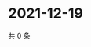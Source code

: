 # 2021-12-19

共 0 条

<!-- BEGIN WEIBO -->
<!-- 最后更新时间 Sun Dec 19 2021 08:55:16 GMT+0800 (China Standard Time) -->

<!-- END WEIBO -->
